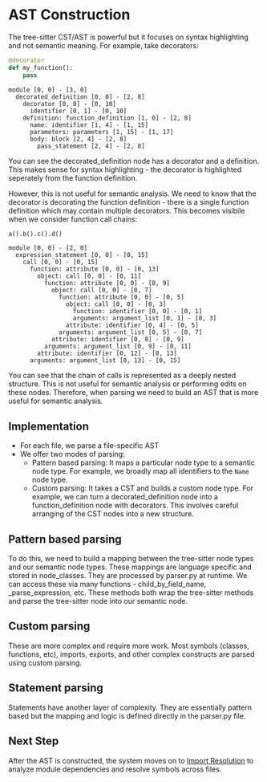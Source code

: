 # AST Construction

The tree-sitter CST/AST is powerful but it focuses on syntax highlighting and not semantic meaning.
For example, take decorators:

```python
@decorator
def my_function():
    pass
```

```
module [0, 0] - [3, 0]
  decorated_definition [0, 0] - [2, 8]
    decorator [0, 0] - [0, 10]
      identifier [0, 1] - [0, 10]
    definition: function_definition [1, 0] - [2, 8]
      name: identifier [1, 4] - [1, 15]
      parameters: parameters [1, 15] - [1, 17]
      body: block [2, 4] - [2, 8]
        pass_statement [2, 4] - [2, 8]

```

You can see the decorated_definition node has a decorator and a definition. This makes sense for syntax highlighting - the decorator is highlighted seperately from the function definition.

However, this is not useful for semantic analysis. We need to know that the decorator is decorating the function definition - there is a single function definition which may contain multiple decorators.
This becomes visibile when we consider function call chains:

```python
a().b().c().d()
```

```
module [0, 0] - [2, 0]
  expression_statement [0, 0] - [0, 15]
    call [0, 0] - [0, 15]
      function: attribute [0, 0] - [0, 13]
        object: call [0, 0] - [0, 11]
          function: attribute [0, 0] - [0, 9]
            object: call [0, 0] - [0, 7]
              function: attribute [0, 0] - [0, 5]
                object: call [0, 0] - [0, 3]
                  function: identifier [0, 0] - [0, 1]
                  arguments: argument_list [0, 1] - [0, 3]
                attribute: identifier [0, 4] - [0, 5]
              arguments: argument_list [0, 5] - [0, 7]
            attribute: identifier [0, 8] - [0, 9]
          arguments: argument_list [0, 9] - [0, 11]
        attribute: identifier [0, 12] - [0, 13]
      arguments: argument_list [0, 13] - [0, 15]
```

You can see that the chain of calls is represented as a deeply nested structure. This is not useful for semantic analysis or performing edits on these nodes. Therefore, when parsing we need to build an AST that is more useful for semantic analysis.

## Implementation

- For each file, we parse a file-specific AST
- We offer two modes of parsing:
  - Pattern based parsing: It maps a particular node type to a semantic node type. For example, we broadly map all identifiers to the `Name` node type.
  - Custom parsing: It takes a CST and builds a custom node type. For example, we can turn a decorated_definition node into a function_definition node with decorators. This involves careful arranging of the CST nodes into a new structure.

## Pattern based parsing

To do this, we need to build a mapping between the tree-sitter node types and our semantic node types. These mappings are language specific and stored in node_classes. They are processed by parser.py at runtime. We can access these via many functions - child_by_field_name, _parse_expression, etc. These methods both wrap the tree-sitter methods and parse the tree-sitter node into our semantic node.

## Custom parsing

These are more complex and require more work. Most symbols (classes, functions, etc), imports, exports, and other complex constructs are parsed using custom parsing.

## Statement parsing

Statements have another layer of complexity. They are essentially pattern based but the mapping and logic is defined directly in the parser.py file.

## Next Step

After the AST is constructed, the system moves on to [Import Resolution](../3.%20imports-exports/A.%20Imports.md) to analyze module dependencies and resolve symbols across files.
